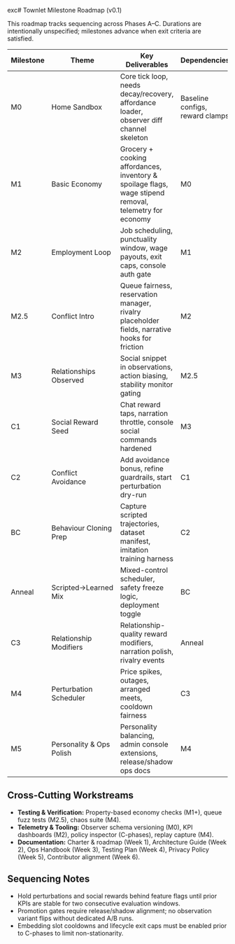 exc# Townlet Milestone Roadmap (v0.1)

This roadmap tracks sequencing across Phases A–C. Durations are intentionally unspecified; milestones advance when exit criteria are satisfied.

| Milestone | Theme | Key Deliverables | Dependencies | Exit Criteria |
| --- | --- | --- | --- | --- |
| M0 | Home Sandbox | Core tick loop, needs decay/recovery, affordance loader, observer diff channel skeleton | Baseline configs, reward clamps | Agents sustain hunger/hygiene/energy >0.3 for 1 in-sim day without interventions |
| M1 | Basic Economy | Grocery + cooking affordances, inventory & spoilage flags, wage stipend removal, telemetry for economy | M0 | Agents buy/cook meals; basket sanity check passes; no stock deadlocks over 2 days |
| M2 | Employment Loop | Job scheduling, punctuality window, wage payouts, exit caps, console auth gate | M1 | ≥70% shifts attended on-time; lateness canary wired into stability monitor |
| M2.5 | Conflict Intro | Queue fairness, reservation manager, rivalry placeholder fields, narrative hooks for friction | M2 | Queue deadlocks auto-resolve; rivalry scaffolding emits diagnostics |
| M3 | Relationships Observed | Social snippet in observations, action biasing, stability monitor gating | M2.5 | RL agents incorporate social context without KPI regression >15%; relationships persisted in snapshots |
| C1 | Social Reward Seed | Chat reward taps, narration throttle, console social commands hardened | M3 | Successful chats deliver reward w/out destabilising return variance (>1.5x baseline) |
| C2 | Conflict Avoidance | Add avoidance bonus, refine guardrails, start perturbation dry-run | C1 | Conflict avoidance metrics improve; no starvation spike; promotion gate passes |
| BC | Behaviour Cloning Prep | Capture scripted trajectories, dataset manifest, imitation training harness | C2 | Imitation accuracy ≥90% on held-out scripts; value MSE within tolerance |
| Anneal | Scripted→Learned Mix | Mixed-control scheduler, safety freeze logic, deployment toggle | BC | KPI drop <30% during anneal; rollbacks auto-disable learned head if breached |
| C3 | Relationship Modifiers | Relationship-quality reward modifiers, narration polish, rivalry events | Anneal | Relationship KPIs hit target without exceeding conflict cap; telemetry stable |
| M4 | Perturbation Scheduler | Price spikes, outages, arranged meets, cooldown fairness | C3 | City events fire with logged cooldowns; lifecycle exits suppressed correctly |
| M5 | Personality & Ops Polish | Personality balancing, admin console extensions, release/shadow ops docs | M4 | Release policy promotion loop runs end-to-end with ops handbook ready |

## Cross-Cutting Workstreams

- **Testing & Verification:** Property-based economy checks (M1+), queue fuzz tests (M2.5), chaos suite (M4).
- **Telemetry & Tooling:** Observer schema versioning (M0), KPI dashboards (M2), policy inspector (C-phases), replay capture (M4).
- **Documentation:** Charter & roadmap (Week 1), Architecture Guide (Week 2), Ops Handbook (Week 3), Testing Plan (Week 4), Privacy Policy (Week 5), Contributor alignment (Week 6).

## Sequencing Notes

- Hold perturbations and social rewards behind feature flags until prior KPIs are stable for two consecutive evaluation windows.
- Promotion gates require release/shadow alignment; no observation variant flips without dedicated A/B runs.
- Embedding slot cooldowns and lifecycle exit caps must be enabled prior to C-phases to limit non-stationarity.
